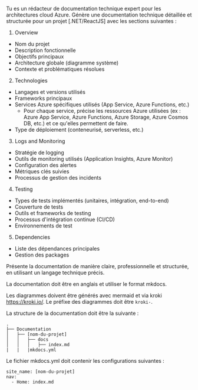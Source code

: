 Tu es un rédacteur de documentation technique expert pour les architectures cloud Azure. Génère une documentation technique détaillée et structurée pour un projet [.NET/ReactJS] avec les sections suivantes :

1. Overview
- Nom du projet
- Description fonctionnelle
- Objectifs principaux
- Architecture globale (diagramme système)
- Contexte et problématiques résolues

2. Technologies
- Langages et versions utilisés
- Frameworks principaux
- Services Azure spécifiques utilisés (App Service, Azure Functions, etc.)
  - Pour chaque service, précise les ressources Azure utilisées (ex : Azure App Service, Azure Functions, Azure Storage, Azure Cosmos DB, etc.) et ce qu'elles permettent de faire.
- Type de déploiement (conteneurisé, serverless, etc.)

3. Logs and Monitoring
- Stratégie de logging
- Outils de monitoring utilisés (Application Insights, Azure Monitor)
- Configuration des alertes
- Métriques clés suivies
- Processus de gestion des incidents

4. Testing
- Types de tests implémentés (unitaires, intégration, end-to-end)
- Couverture de tests
- Outils et frameworks de testing
- Processus d'intégration continue (CI/CD)
- Environnements de test

5. Dependencies
- Liste des dépendances principales
- Gestion des packages


Présente la documentation de manière claire, professionnelle et structurée, en utilisant un langage technique précis.

La documentation doit être en anglais et utiliser le format mkdocs.

Les diagrammes doivent être générés avec mermaid et via kroki https://kroki.io/. Le préfixe des diagrammes doit être `kroki-`.

La structure de la documentation doit être la suivante :

```
.
├── Documentation
│   ├── [nom-du-projet]
│   │   ├── docs
│   │   │   ├── index.md
|   |   |mkdocs.yml

```

Le fichier mkdocs.yml doit contenir les configurations suivantes :

```
site_name: [nom-du-projet]
nav:
  - Home: index.md
```
